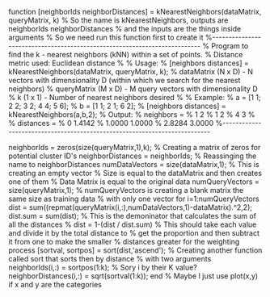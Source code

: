 function [neighborIds neighborDistances] = kNearestNeighbors(dataMatrix, queryMatrix, k)
% So the name is kNearestNeighbors, outputs are neighborIds neighborDistances 
% and the inputs are the things inside arguments
% So we need run this function first to create it
%--------------------------------------------------------------------------
% Program to find the k - nearest neighbors (kNN) within a set of points. 
% Distance metric used: Euclidean distance
% 
% Usage:
% [neighbors distances] = kNearestNeighbors(dataMatrix, queryMatrix, k);
% dataMatrix  (N x D) - N vectors with dimensionality D (within which we search for the nearest neighbors)
% queryMatrix (M x D) - M query vectors with dimensionality D
% k           (1 x 1) - Number of nearest neighbors desired
% 
% Example:
% a = [1 1; 2 2; 3 2; 4 4; 5 6];
% b = [1 1; 2 1; 6 2];
% [neighbors distances] = kNearestNeighbors(a,b,2);
% Output:
% neighbors =
%      1     2
%      1     2
%      4     3
% 
% distances =
%          0    1.4142
%     1.0000    1.0000
%     2.8284    3.0000
%--------------------------------------------------------------------------

neighborIds = zeros(size(queryMatrix,1),k);
% Creating a matrix of zeros for potential cluster ID's
neighborDistances = neighborIds;
% Reassinging the name to neighborDistances
numDataVectors = size(dataMatrix,1);
% This is creating an empty vector 
% Size is equal to the dataMatrix and then creates one of them
% Data Matrix is equal to the original data
numQueryVectors = size(queryMatrix,1);
% numQueryVectors is creating a blank matrix the same size as training data
% with only one vector
for i=1:numQueryVectors
    dist = sum((repmat(queryMatrix(i,:),numDataVectors,1)-dataMatrix).^2,2);
    dist.sum = sum(dist);
    % This is the demoninator that calculates the sum of all the distances
    % dist = 1-(dist / dist.sum) 
    % This should take each value and divide it by the total distance to
    % get the proportion and then subtract it from one to make the smaller
    % distances greater for the weighting process
    [sortval, sortpos] = sort(dist,'ascend');
    % Creating another function called sort that sorts then by distance
    % with two arguments
    neighborIds(i,:) = sortpos(1:k);
    % Sory i by their K value?
    neighborDistances(i,:) = sqrt(sortval(1:k));
end
% Maybe I just use plot(x,y) if x and y are the categories
